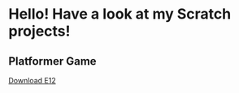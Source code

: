 # Hello! Have a look at my Scratch projects!
## Platformer Game
[Download E12](https://danieldami2.github.io/Scratch/Platformer_E12.sb3)
